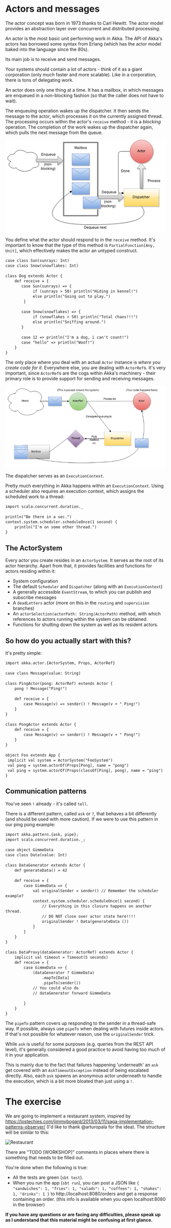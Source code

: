# Actors and messages

The actor concept was born in 1973 thanks to Carl Hewitt.
The actor model provides an abstraction layer over concurrent and distributed processing.

An actor is the most basic unit performing work in Akka.
The API of Akka's actors has borrowed some syntax from Erlang (which has the actor model baked into the language since the 80s).

Its main job is to receive and send messages.

Your systems should contain a lot of actors - think of it as a giant corporation (only *much* faster and more scalable).
Like in a corporation, there is tons of delegating work.

An actor does only one thing at a time.
It has a mailbox, in which messages are enqueued in a non-blocking fashion (so that the caller does not have to wait).

The enqueuing operation wakes up the dispatcher. It then sends the message to the actor, which processes it on the currently assigned thread.
The processing occurs within the actor's `receive` method - it is a *blocking* operation.
The completion of the work wakes up the dispatcher again, which pulls the next message from the queue.

![Mailbox](Actor.png)

You define what the actor should respond to in the `receive` method.
It's important to know that the type of this method is `PartialFunction[Any, Unit]`, which effectively makes the actor an untyped construct.

```
case class Sun(sunrays: Int)
case class Snow(snowflakes: Int)

class Dog extends Actor {
    def receive = {
       case Sun(sunrays) => {
            if (sunrays > 50) println("Hiding in kennel!")
            else println("Going out to play.")
        }
        
       case Snow(snowflakes) => {
            if (snowflakes > 50) println("Total chaos!!!")
            else println("Sniffing around.")
       }
       
       case 12 => println("I'm a dog, i can't count!")
       case "hello" => println("Woof!")
    }
}
```

The only place where you deal with an actual `Actor` instance is *where you create code for it*.
Everywhere else, you are dealing with `ActorRef`s. It's very important, since `ActorRef`s are the cogs within Akka's machinery - their primary role is to provide support for sending and receiving messages.

![Bigger picture](ActorRef.png)

The dispatcher serves as an `ExecutionContext`.

Pretty much everything in Akka happens within an `ExecutionContext`.
Using a scheduler also requires an execution context, which assigns the scheduled work to a thread:

```
import scala.concurrent.duration._

println("Be there in a sec.")
context.system.scheduler.scheduleOnce(1 second) {
    println("I'm on some other thread.")
}
```

## The ActorSystem

Every actor you create resides in an `ActorSystem`. It serves as the root of its actor hierarchy.
Apart from that, it provides facilities and functions for actors residing within it:
- System configuration
- The default `Scheduler` and `Dispatcher` (along with an `ExecutionContext`)
- A generally accessible `EventStream`, to which you can publish and subscribe messages
- A `deadLetters` actor (more on this in the `routing` and `supervision` branches)
- An `actorSelection(actorPath: String|ActorPath)` method, with which references to actors running within the system can be obtained.
- Functions for shutting down the system as well as its resident actors.

## So how do you actually start with this?

It's pretty simple:
```
import akka.actor.{ActorSystem, Props, ActorRef}

case class Message(value: String)

class PingActor(pong: ActorRef) extends Actor {
    pong ! Message("Ping!")

    def receive = {
        case Message(v) => sender() ! Message(v + " Ping!")
    }
}

class PongActor extends Actor {
    def receive = {
        case Message(v) => sender() ! Message(v + " Pong!")
    }
}

object Foo extends App {
 implicit val system = ActorSystem("FooSystem")
 val pong = system.actorOf(Props[Pong], name = "pong")
 val ping = system.actorOf(Props(classOf[Ping], pong), name = "ping")
}
```

## Communication patterns

You've seen `!` already - it's called `tell`.

There is a different pattern, called `ask` or `?`, that behaves a bit differently (and should be used with more caution).
If we were to use this pattern in our ping pong example:

```
import akka.pattern.{ask, pipe};
import scala.concurrent.duration._;

case object GimmeData
case class Data(value: Int)

class DataGenerator extends Actor {
    def generateData() = 42

    def receive = {
        case GimmeData => {
            val originalSender = sender() // Remember the scheduler example?
            context.system.scheduler.scheduleOnce(1 second) {
                // Everything in this closure happens on another thread.
                // DO NOT close over actor state here!!!!
                originalSender ! Data(generateData ())
            }
        }
    }
}

class DataProxy(dataGenerator: ActorRef) extends Actor {
    implicit val timeout = Timeout(5 seconds)
    def receive = {
        case GimmeData => {
            (dataGenerator ? GimmeData)
                .mapTo[Data]
                .pipeTo(sender())
            // You could also do
            // dataGenerator forward GimmeData

        }
    }
}
```

The `pipeTo` pattern covers up responding to the sender in a thread-safe way.
If possible, always use `pipeTo` when dealing with futures inside actors.
If that's not possible for whatever reason, use the `originalSender` trick.

While `ask` is useful for some purposes (e.g. queries from the REST API level), it's generally considered a good practice to avoid having too much of it in your application.

This is mainly due to the fact that failures happening 'underneath' an `ask` get covered with an `AskTimeoutException` instead of being escalated directly.
Also, each `ask` spawns an anonymous actor underneath to handle the execution, which is a bit more bloated than just using a `!`.

# The exercise

We are going to implement a restaurant system, inspired by https://lostechies.com/jimmybogard/2013/03/11/saga-implementation-patterns-observer/ (I'd like to thank @arturopala for the idea).
The structure will be similar to this:

![Restaurant](http://lostechies.com/jimmybogard/files/2013/03/image_thumb2.png)

There are "TODO [WORKSHOP]" comments in places where there is something that needs to be filled out.

You're done when the following is true:
- All the tests are green (`sbt test`).
- When you run the app (`sbt run`), you can post a JSON like `{ "sandwiches": 1, "fries": 1, "salads": 1, "coffees": 1, "shakes": 1, "drinks": 1 }` to http://localhost:8080/orders and get a response containing an order. (this info is available when you open localhost:8080 in the browser)

**If you have any questions or are facing any difficulties, please speak up as I understand that this material might be confusing at first glance.**